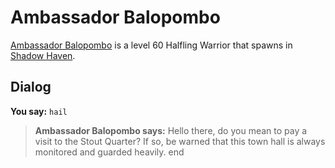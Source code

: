 # Ambassador Balopombo



[Ambassador Balopombo](/npc/150219) is a level 60 Halfling Warrior that spawns in [Shadow Haven](/zone/150).



## Dialog

**You say:** `hail`



>**Ambassador Balopombo says:** Hello there, do you mean to pay a visit to the Stout Quarter? If so, be warned that this town hall is always monitored and guarded heavily.
end
